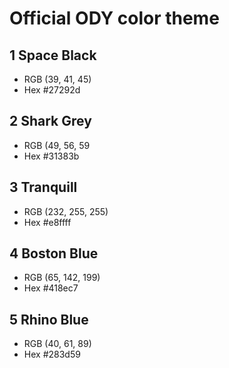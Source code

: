# Official ODY color theme

## 1 Space Black

- RGB (39, 41, 45)
- Hex #27292d

## 2 Shark Grey

- RGB (49, 56, 59
- Hex #31383b

## 3 Tranquill

- RGB (232, 255, 255)
- Hex #e8ffff

## 4 Boston Blue

- RGB (65, 142, 199)
- Hex #418ec7

## 5 Rhino Blue

- RGB (40, 61, 89)
- Hex #283d59
